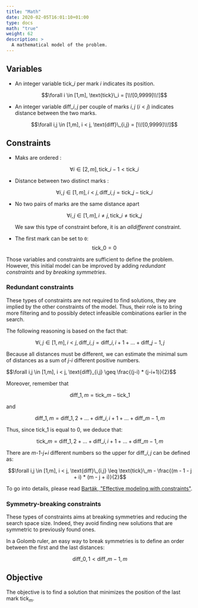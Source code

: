 ```yaml
---
title: "Math"
date: 2020-02-05T16:01:10+01:00
type: docs
math: "true"
weight: 62
description: >
  A mathematical model of the problem.
---
```


Variables
---------

-   An integer variable $\text{tick}\_i$ per mark *i* indicates its
    position.

    $$\forall i \in [1,m], \text{tick}\_i = [\\![0,9999]\\!]$$

-   An integer variable $\text{diff}\_{i,j}$ per couple of marks $i,j$
    ($i < j$) indicates distance between the two marks.

    $$\forall i,j \in [1,m], i < j, \text{diff}\_{i,j} = [\\![0,9999]\\!]$$

Constraints
-----------

-   Maks are ordered :

    $$\forall i \in [2,m], \text{tick}\_{i-1} < \text{tick}\_i$$

-   Distance between two distinct marks :

    $$\forall i,j \in [1,m], i < j, \text{diff}\_{i,j} = \text{tick}\_j - \text{tick}\_i$$

-   No two pairs of marks are the same distance apart

    $$\forall i,j \in [1,m], i \ne j, \text{tick}\_{i} \ne \text{tick}\_{j}$$

    We saw this type of constraint before, it is an *alldifferent*
    constraint.

-   The first mark can be set to `0`:
    $$\text{tick}\_0 = 0$$

Those variables and constraints are sufficient to define the problem.
However, this initial model can be improved by adding *redundant
constraints* and by *breaking symmetries*.

### Redundant constraints

These types of constraints are not required to find solutions, they are
implied by the other constraints of the model. Thus, their role is to
bring more filtering and to possibly detect infeasible combinations
earlier in the search.

The following reasoning is based on the fact that:

$$\forall i,j \in [1,m], i < j, \text{diff}\_{i,j} = \text{diff}\_{i,i+1} + \ldots + \text{diff}\_{j-1,j}$$

Because all distances must be different, we can estimate the minimal sum
of distances as a sum of *j-i* different positive numbers.

$$\forall i,j \in [1,m], i < j, \text{diff}\_{i,j} \geq \frac\{(j-i) * (j-i+1)}{2}$$

Moreover, remember that

$$\text{diff}\_{1,m} = \text{tick}\_{m} - \text{tick}\_1$$

and

$$\text{diff}\_{1,m} = \text{diff}\_{1,2} + \ldots + \text{diff}\_{i,i+1} + \ldots + \text{diff}\_{m-1,m}$$

Thus, since $\text{tick}\_1$ is equal to 0, we deduce that:

$$\text{tick}\_{m} = \text{diff}\_{1,2} + \ldots + \text{diff}\_{i,i+1} + \ldots + \text{diff}\_{m-1,m}$$

There are *m-1-j+i* different numbers so the upper for
$\text{diff}\_{i,j}$ can be defined as:

$$\forall i,j \in [1,m], i < j, \text{diff}\_{i,j} \leq \text{tick}\_m - \frac{(m - 1 - j + i) * (m - j + i)}{2}$$

To go into details, please read [Barták, "Effective modeling with
constraints"](https://www.researchgate.net/publication/221644589_Effective_Modeling_with_Constraints).

### Symmetry-breaking constraints

These types of constraints aims at breaking symmetries and reducing the
search space size. Indeed, they avoid finding new solutions that are
symmetric to previously found ones.

In a Golomb ruler, an easy way to break symmetries is to define an order
between the first and the last distances:

$$\text{diff}\_{0,1} < \text{diff}\_{m-1,m}$$

Objective
---------

The objective is to find a solution that minimizes the position of the
last mark $\text{tick}_m$.